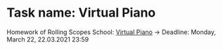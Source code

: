 # Task name: Virtual Piano

Homework of Rolling Scopes School: [Virtual Piano](https://bertfrontend-virtual-piano.netlify.app/) -> Deadline: Monday, March 22, 22.03.2021 23:59
